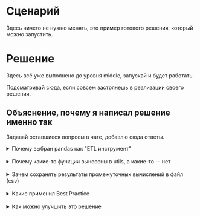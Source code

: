 # Сценарий

Здесь ничего не нужно менять, это пример готового решения, который можно запустить.

# Решение

Здесь всё уже выполнено до уровня middle, запускай и будет работать.

Подсматривай сюда, если совсем застрянешь в реализации своего решения.

## Объяснение, почему я написал решение именно так
Задавай оставшиеся вопросы в чате, добавлю сюда ответы.

<details>
<summary>Почему выбран pandas как "ETL инструмент"</summary>
<br>

* Это широко распространённый пакет
* Помогает привыкнуть к концепции DataFrame, опыт с которыми потом можно переиспользовать с PySpark
* Решил начать с чего-то, что не требует ещё одного докер-контейнера (в случае с PySpark), чтобы не раздувать эпизод
</details>
<br>

<details>
<summary>Почему какие-то функции вынесены в utils, а какие-то -- нет</summary>
<br>

* В utils функции, которые используются в разных дагах (импортируются несколько раз)
* Также туда вынесены функции, которые в дальнейшем скорее всего будут переиспользоваться
* Кастомные, "одноразовые" функции оставил внутри .py файла с дагом

</details>
<br>

<details>
<summary>Зачем сохранять результаты промежуточных вычислений в файл (csv)</summary>
<br>

* Airflow, даже с TaskFlow, не предполагает прямой передачи данных между тасками (потому что иначе используется XCOM, который задействует бэкенд-базу для обмена мета-данными и не масштабируется под Big Data)
* Чтобы обратиться из одной таски к данным из другой таски, нужно положить результат в какое-либо хранилище (сериализовать и сохранить)
* Этапы разделены на таски, чтобы сохранить масштабирование. Сами процессы тех же Transform и Load могут быть сильно сложнее и дольше, поэтому объединять их с Extract не стоит
* И при разделении видно статус тасок и есть возможность их выполнить заново (очень удобно при отладке и потом при работе), внеся правку в DAG и сделав Clear на Task Instance

</details>
<br>

<details>
<summary>Какие применил Best Practice</summary>
<br>

Python:
* Вынес повторяющиеся операции в функции, а повторяющиеся функции -- в отдельный импортируемый пакет (принцип DRY)
* Type hints для параметров функции и её результата
* Глобальные переменные названы в UPPERCASE, внутренние функции начинаются с "_"
* Указываю кодировку файлов при записи и чтении, а разделитель (sep) выбираю в виде символа, который не может встретиться в данных
* Длинные названия переменных заменяют большинство комментариев, код стремится к "самодокументируемости"
* При обработке ошибок используются по возможности точные Exception'ы

Хранилища:
* Записываю время в UTC
* Добавляю технические поля для дальнейшей работы с данными
* Формирую DDL для таблиц и создаю их отдельным шагом перед вставкой данных
* Использую быструю и надёжную идемпотентную загрузку в staging через truncate - insert
* Использую инкрементальную загрузку в target

Airflow:
* Указал doc-string в начале каждого дага и почти каждой функции
* Логирование на уровнях debug и info
* Использую теги для организации DAG'ов
* Формирую имя промежуточных файлов так, чтобы повторный запуск перезатирал ранее созданный файл для task instance, а новый запуск создавал новый файл
* Даг не запускается повторно, пока не отработает предыдущий (чтобы не испортить staging)
* Для организации тасок используются таск группы, начинающий и завершающий пустые таски
* Обработка разделена на шаги, почти каждый из которых можно безопасно перезапустить (кроме неидемпотентного load, но это дискусионный вопрос)
* Где удобно, использую подходящие для этого операторы вместо хуков и custom кода на python
* Использую Variables, Connections

</details>
<br>

<details>
<summary>Как можно улучшить это решение</summary>
<br>

* Генерировать даги для каждой таблицы отдельно, уменьшить связность
* Импортировать пакеты внутри функций, где они используются
* При заборе данных из источника перечислять колонки через запятую явно, не использовать SELECT * FROM
* Вынести в отдельные функции чтение и запись из промежуточных файликов, чтобы абстрагироваться от CSV формата и иметь возможность заменить в 1 месте
* Обновление лучше бы сделать батчами, а не большим запросом
* Конфигурировать ещё больше параметров, таких как "минимальное и максимальное время для eff_* колонок", ширину окна забора возможно изменившихся данных

</details>